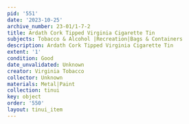 ```yaml
---
pid: '551'
date: '2023-10-25'
archive_number: 23-01/1-7-2
title: Ardath Cork Tipped Virginia Cigarette Tin
subjects: Tobacco & Alcohol |Recreation|Bags & Containers
description: Ardath Cork Tipped Virginia Cigarette Tin
extent: '1'
condition: Good
date_unvalidated: Unknown
creator: Virginia Tobacco
collector: Unknown
materials: Metal|Paint
collection: tinui
key: object
order: '550'
layout: tinui_item
---
```

